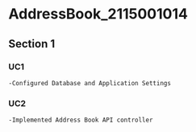 # AddressBook_2115001014

## Section 1
### UC1
    -Configured Database and Application Settings

### UC2
    -Implemented Address Book API controller
